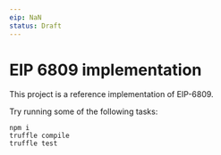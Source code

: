 ```yaml
---
eip: NaN
status: Draft
---
```


# EIP 6809 implementation

This project is a reference implementation of EIP-6809.

Try running some of the following tasks:

```shell
npm i
truffle compile
truffle test
```

